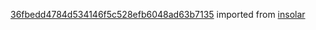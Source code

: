 [36fbedd4784d534146f5c528efb6048ad63b7135](https://github.com/insolar/insolar/commit/36fbedd4784d534146f5c528efb6048ad63b7135) imported from [insolar](https://github.com/insolar/insolar)
